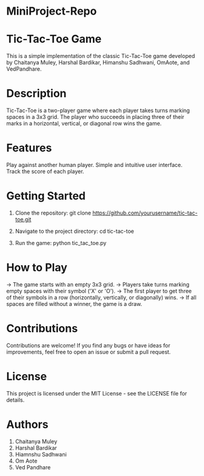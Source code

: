# MiniProject-Repo


 
# Tic-Tac-Toe Game
This is a simple implementation of the classic Tic-Tac-Toe game developed by Chaitanya Muley, Harshal Bardikar, Himanshu Sadhwani, OmAote, and VedPandhare.

# Description
Tic-Tac-Toe is a two-player game where each player takes turns marking spaces in a 3x3 grid. The player who succeeds in placing three of their marks in a horizontal, vertical, or diagonal row wins the game.

# Features
Play against another human player.
Simple and intuitive user interface.
Track the score of each player.

# Getting Started
1. Clone the repository:
git clone https://github.com/yourusername/tic-tac-toe.git

3. Navigate to the project directory:
cd tic-tac-toe

4. Run the game:
python tic_tac_toe.py

# How to Play
-> The game starts with an empty 3x3 grid.
-> Players take turns marking empty spaces with their symbol ('X' or 'O').
-> The first player to get three of their symbols in a row (horizontally, vertically, or diagonally) wins.
-> If all spaces are filled without a winner, the game is a draw.

# Contributions
Contributions are welcome! If you find any bugs or have ideas for improvements, feel free to open an issue or submit a pull request.

# License
This project is licensed under the MIT License - see the LICENSE file for details.

# Authors
1. Chaitanya Muley
2. Harshal Bardikar
3. Hiamnshu Sadhwani
4. Om Aote
5. Ved Pandhare
